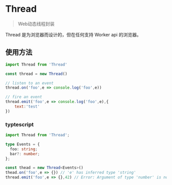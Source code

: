 # Thread
> Web动态线程封装

Thread 是为浏览器而设计的，但在任何支持 Worker api 的浏览器。

## 使用方法
```javascript
import Thread from 'Thread'

const thread = new Thread()

// listen to an event
thread.on('foo',e => console.log('foo',e))

// fire an event
thread.emit('foo',e => console.log('foo',e),{
    text:'test'
})
```

### typtescript
```typescript
import Thread from 'Thread';

type Events = {
  foo: string;
  bar?: number;
};

const thead = new Thread<Events>()
thead.on('foo',e => {}) // 'e' has inferred type 'string'
thread.emit('foo',e => {},42) // Error: Argument of type 'number' is not assignable to parameter of type 'string'. (2345)
```


